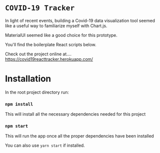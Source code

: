 # `COVID-19 Tracker`

In light of recent events, building a Covid-19 data visualization tool seemed like a useful way to familiarize myself with Chart.js.

MaterialUI seemed like a good choice for this prototype.

You'll find the boilerplate React scripts below.

Check out the project online at.... https://covid19reacttracker.herokuapp.com/

# Installation

In the root project directory run:

### `npm install`

This will install all the necessary dependencies needed for this project

### `npm start`

This will run the app once all the proper dependencies have been installed

You can also use `yarn start` if installed.
